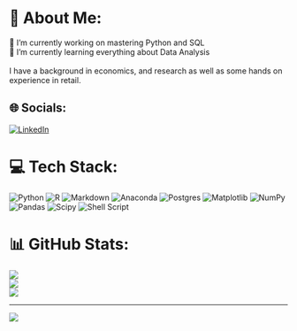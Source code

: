 # 💫 About Me:
🔭 I’m currently working on mastering Python and SQL<br>🌱 I’m currently learning everything about Data Analysis<br><br>I have a background in economics, and research as well as some hands on experience in retail.<br>


## 🌐 Socials:
[![LinkedIn](https://img.shields.io/badge/LinkedIn-%230077B5.svg?logo=linkedin&logoColor=white)](https://linkedin.com/in/www.linkedin.com/in/emma-le-bars) 

# 💻 Tech Stack:
![Python](https://img.shields.io/badge/python-3670A0?style=for-the-badge&logo=python&logoColor=ffdd54) ![R](https://img.shields.io/badge/r-%23276DC3.svg?style=for-the-badge&logo=r&logoColor=white) ![Markdown](https://img.shields.io/badge/markdown-%23000000.svg?style=for-the-badge&logo=markdown&logoColor=white) ![Anaconda](https://img.shields.io/badge/Anaconda-%2344A833.svg?style=for-the-badge&logo=anaconda&logoColor=white) ![Postgres](https://img.shields.io/badge/postgres-%23316192.svg?style=for-the-badge&logo=postgresql&logoColor=white) ![Matplotlib](https://img.shields.io/badge/Matplotlib-%23ffffff.svg?style=for-the-badge&logo=Matplotlib&logoColor=black) ![NumPy](https://img.shields.io/badge/numpy-%23013243.svg?style=for-the-badge&logo=numpy&logoColor=white) ![Pandas](https://img.shields.io/badge/pandas-%23150458.svg?style=for-the-badge&logo=pandas&logoColor=white) ![Scipy](https://img.shields.io/badge/SciPy-%230C55A5.svg?style=for-the-badge&logo=scipy&logoColor=%white) ![Shell Script](https://img.shields.io/badge/shell_script-%23121011.svg?style=for-the-badge&logo=gnu-bash&logoColor=white)
# 📊 GitHub Stats:
![](https://github-readme-stats.vercel.app/api?username=emma-leb&theme=rose&hide_border=false&include_all_commits=false&count_private=false)<br/>
![](https://github-readme-streak-stats.herokuapp.com/?user=emma-leb&theme=rose&hide_border=false)<br/>
![](https://github-readme-stats.vercel.app/api/top-langs/?username=emma-leb&theme=rose&hide_border=false&include_all_commits=false&count_private=false&layout=compact)

---
[![](https://visitcount.itsvg.in/api?id=emma-leb&icon=0&color=5)](https://visitcount.itsvg.in)

<!-- Proudly created with GPRM ( https://gprm.itsvg.in ) -->
